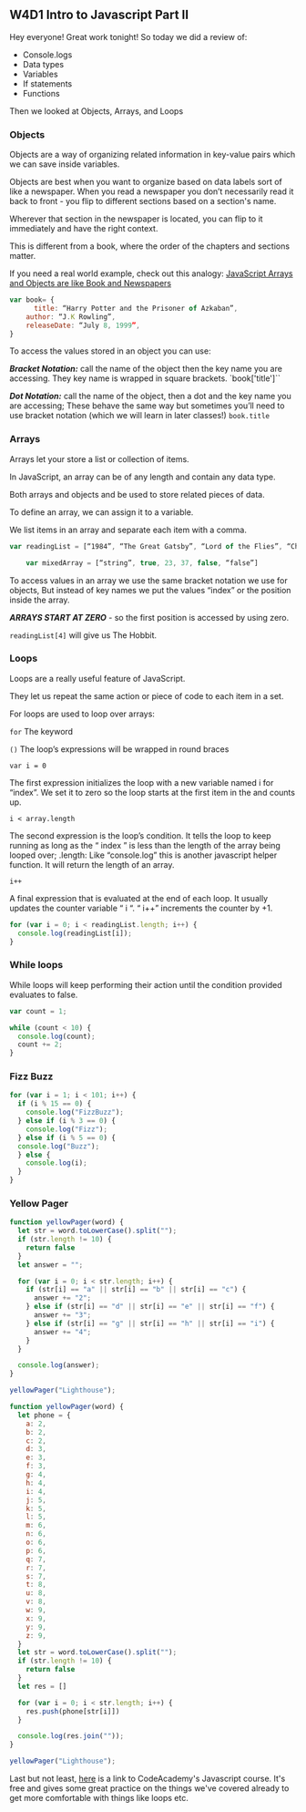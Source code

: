 ## W4D1 Intro to Javascript Part II

Hey everyone! Great work tonight! So today we did a review of:

- Console.logs
- Data types
- Variables
- If statements
- Functions

Then we looked at Objects, Arrays, and Loops

### Objects

Objects are a way of organizing related information in key-value pairs which we can save inside variables.

Objects are best when you want to organize based on data labels sort of like a newspaper. When you read a newspaper you don’t necessarily read it back to front - you flip to different sections based on a section's name.

Wherever that section in the newspaper is located, you can flip to it immediately and have the right context.

This is different from a book, where the order of the chapters and sections matter.

If you need a real world example, check out this analogy: [JavaScript Arrays and Objects are like Book and Newspapers](https://medium.freecodecamp.org/javascript-arrays-and-objects-are-just-like-books-and-newspapers-6e1cbd8a1746)

```javascript
var book= {
      title: “Harry Potter and the Prisoner of Azkaban”,
    author: “J.K Rowling”,
    releaseDate: “July 8, 1999”,
}
```

To access the values stored in an object you can use:

**_Bracket Notation:_** call the name of the object then the key name you are accessing. They key name is wrapped in square brackets.
`book['title']``

**_Dot Notation:_** call the name of the object, then a dot and the key name you are accessing;
These behave the same way but sometimes you’ll need to use bracket notation (which we will learn in later classes!)
`book.title`

### Arrays

Arrays let your store a list or collection of items.

In JavaScript, an array can be of any length and contain any data type.

Both arrays and objects and be used to store related pieces of data.

To define an array, we can assign it to a variable.

We list items in an array and separate each item with a comma.

```javascript
var readingList = [“1984”, “The Great Gatsby”, “Lord of the Flies”, “Charlotte’s Web”, “The Hobbit”]

	var mixedArray = [“string”, true, 23, 37, false, “false”]
```

To access values in an array we use the same bracket notation we use for objects,
But instead of key names we put the values “index” or the position inside the array.

**_ARRAYS START AT ZERO_** - so the first position is accessed by using zero.

`readingList[4]` will give us The Hobbit.

### Loops

Loops are a really useful feature of JavaScript.

They let us repeat the same action or piece of code to each item in a set.

For loops are used to loop over arrays:

`for`
The keyword

`()`
The loop’s expressions will be wrapped in round braces

`var i = 0`

The first expression initializes the loop with a new variable named i for “index”. We set it to zero so the loop starts at the first item in the and counts up.

`i < array.length`

The second expression is the loop’s condition. It tells the loop to keep running as long as the “ index ” is less than the length of the array being looped over;
.length: Like “console.log” this is another javascript helper function. It will return the length of an array.

`i++`

A final expression that is evaluated at the end of each loop. It usually updates the counter variable “ i “.
“ i++” increments the counter by +1.

```javascript
for (var i = 0; i < readingList.length; i++) {
  console.log(readingList[i]);
}
```

### While loops

While loops will keep performing their action until the condition provided evaluates to false.

```javascript
var count = 1;

while (count < 10) {
  console.log(count);
  count += 2;
}
```
### Fizz Buzz

```javascript
for (var i = 1; i < 101; i++) {
  if (i % 15 == 0) {
    console.log("FizzBuzz");
  } else if (i % 3 == 0) {
    console.log("Fizz");
  } else if (i % 5 == 0) {
  console.log("Buzz");
  } else {
    console.log(i);
  }
}
```

### Yellow Pager

```javascript
function yellowPager(word) {
  let str = word.toLowerCase().split("");
  if (str.length != 10) {
    return false
  }
  let answer = "";

  for (var i = 0; i < str.length; i++) {
    if (str[i] == "a" || str[i] == "b" || str[i] == "c") {
      answer += "2";
    } else if (str[i] == "d" || str[i] == "e" || str[i] == "f") {
      answer += "3";
    } else if (str[i] == "g" || str[i] == "h" || str[i] == "i") {
      answer += "4";
    }
  }

  console.log(answer);
}

yellowPager("Lighthouse");
```

```javascript
function yellowPager(word) {
  let phone = {
    a: 2,
    b: 2,
    c: 2,
    d: 3,
    e: 3,
    f: 3,
    g: 4,
    h: 4,
    i: 4,
    j: 5,
    k: 5,
    l: 5,
    m: 6,
    n: 6,
    o: 6,
    p: 6,
    q: 7,
    r: 7,
    s: 7,
    t: 8,
    u: 8,
    v: 8,
    w: 9,
    x: 9,
    y: 9,
    z: 9,
  }
  let str = word.toLowerCase().split("");
  if (str.length != 10) {
    return false
  }
  let res = []

  for (var i = 0; i < str.length; i++) {
    res.push(phone[str[i]])
  }

  console.log(res.join(""));
}

yellowPager("Lighthouse");
```

Last but not least, [here](https://www.codecademy.com/learn/introduction-to-javascript) is a link to CodeAcademy's Javascript course. It's free and gives some great practice on the things we've covered already to get more comfortable with things like loops etc.
